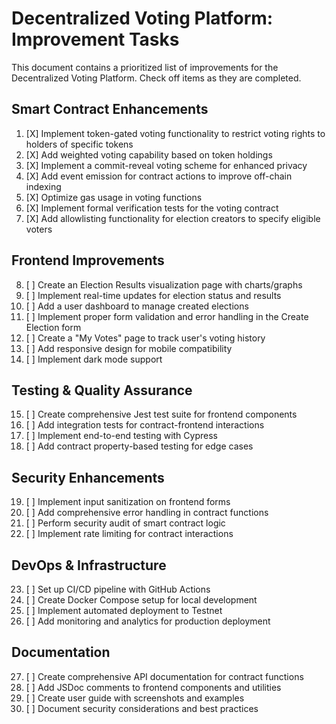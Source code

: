 # Decentralized Voting Platform: Improvement Tasks

This document contains a prioritized list of improvements for the Decentralized Voting Platform. Check off items as they are completed.

## Smart Contract Enhancements

1. [X] Implement token-gated voting functionality to restrict voting rights to holders of specific tokens
2. [X] Add weighted voting capability based on token holdings
3. [X] Implement a commit-reveal voting scheme for enhanced privacy
4. [X] Add event emission for contract actions to improve off-chain indexing
5. [X] Optimize gas usage in voting functions
6. [X] Implement formal verification tests for the voting contract
7. [X] Add allowlisting functionality for election creators to specify eligible voters

## Frontend Improvements

8. [ ] Create an Election Results visualization page with charts/graphs
9. [ ] Implement real-time updates for election status and results
10. [ ] Add a user dashboard to manage created elections
11. [ ] Implement proper form validation and error handling in the Create Election form
12. [ ] Create a "My Votes" page to track user's voting history
13. [ ] Add responsive design for mobile compatibility
14. [ ] Implement dark mode support

## Testing & Quality Assurance

15. [ ] Create comprehensive Jest test suite for frontend components
16. [ ] Add integration tests for contract-frontend interactions
17. [ ] Implement end-to-end testing with Cypress
18. [ ] Add contract property-based testing for edge cases

## Security Enhancements

19. [ ] Implement input sanitization on frontend forms
20. [ ] Add comprehensive error handling in contract functions
21. [ ] Perform security audit of smart contract logic
22. [ ] Implement rate limiting for contract interactions

## DevOps & Infrastructure

23. [ ] Set up CI/CD pipeline with GitHub Actions
24. [ ] Create Docker Compose setup for local development
25. [ ] Implement automated deployment to Testnet
26. [ ] Add monitoring and analytics for production deployment

## Documentation

27. [ ] Create comprehensive API documentation for contract functions
28. [ ] Add JSDoc comments to frontend components and utilities
29. [ ] Create user guide with screenshots and examples
30. [ ] Document security considerations and best practices